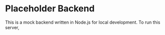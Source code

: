 # Placeholder Backend

This is a mock backend written in Node.js for local development. To run this server,
